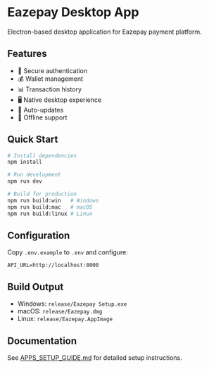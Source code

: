 # Eazepay Desktop App

Electron-based desktop application for Eazepay payment platform.

## Features

- 🔐 Secure authentication
- 💰 Wallet management
- 📊 Transaction history
- 🖥️ Native desktop experience
- 🔄 Auto-updates
- 💾 Offline support

## Quick Start

```bash
# Install dependencies
npm install

# Run development
npm run dev

# Build for production
npm run build:win   # Windows
npm run build:mac   # macOS
npm run build:linux # Linux
```

## Configuration

Copy `.env.example` to `.env` and configure:
```env
API_URL=http://localhost:8000
```

## Build Output

- Windows: `release/Eazepay Setup.exe`
- macOS: `release/Eazepay.dmg`
- Linux: `release/Eazepay.AppImage`

## Documentation

See [APPS_SETUP_GUIDE.md](../APPS_SETUP_GUIDE.md) for detailed setup instructions.
